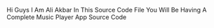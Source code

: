 Hi Guys 
I Am Ali Akbar
In This Source Code File You Will Be Having A Complete Music Player App Source Code
